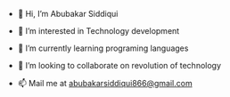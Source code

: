 - 👋 Hi, I’m Abubakar Siddiqui

- 👀 I’m interested in Technology development

- 🌱 I’m currently learning programing languages

- 💞️ I’m looking to collaborate on revolution of technology

- 📫 Mail me at abubakarsiddiqui866@gmail.com

<!---
Abubakar866/Abubakar866 is a ✨ special ✨ repository because its `README.md` (this file) appears on your GitHub profile.
You can click the Preview link to take a look at your changes.
--->
